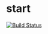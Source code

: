 # start
[![Build Status](http://3.64.197.138/buildStatus/icon?job=calculate-pi)](http://3.64.197.138/job/calculate-pi/)


